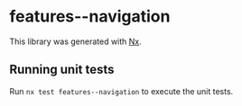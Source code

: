 # features--navigation

This library was generated with [Nx](https://nx.dev).

## Running unit tests

Run `nx test features--navigation` to execute the unit tests.
